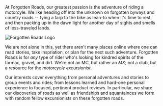 At Forgotten Roads, our greatest passion is the adventure of riding a
motorcyle. We like heading off into the unknown on forgotten byways and
country roads -- tying a tarp to the bike as lean-to when it's time
to rest, and then packing up in the dawn light for another day of sights and
smells of less-traveled lands.

<img src="img/about.png" alt="Forgotten Roads Logo" class="about-portrait img-responsive"></span>

We are not alone in this, yet there aren't many places online where
one can read stories, take inspriation, or plan for the next such adventure.
Forgotten Roads is for *any* type of rider who's looking for kindred spirits
of the tarmac, gravel, and dirt. We're not an MC, but rather an *MX*; not a
club, but a resource for the *motorcycle excursionist*.

Our interests cover everything from personal adventures and stories to group
events and rides; from lessons learned and hard-one personal experience to
focused, pertinent product reviews. In particular, we share our discoveries of
roads as well as friendships and aquantainces we form with random fellow
excursionists on these forgotten roads.
